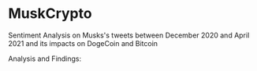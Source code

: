 # MuskCrypto
Sentiment Analysis on Musks's tweets between December 2020 and April 2021 and its impacts on DogeCoin and Bitcoin 


Analysis and Findings: 
